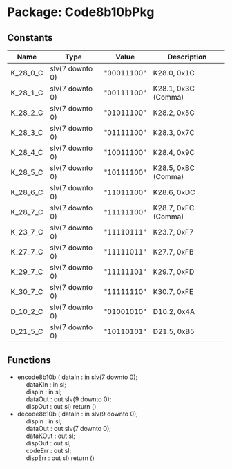 # Package: Code8b10bPkg

## Constants

| Name     | Type            | Value       | Description         |
| -------- | --------------- | ----------- | ------------------- |
| K_28_0_C | slv(7 downto 0) |  "00011100" | K28.0, 0x1C         |
| K_28_1_C | slv(7 downto 0) |  "00111100" | K28.1, 0x3C (Comma) |
| K_28_2_C | slv(7 downto 0) |  "01011100" | K28.2, 0x5C         |
| K_28_3_C | slv(7 downto 0) |  "01111100" | K28.3, 0x7C         |
| K_28_4_C | slv(7 downto 0) |  "10011100" | K28.4, 0x9C         |
| K_28_5_C | slv(7 downto 0) |  "10111100" | K28.5, 0xBC (Comma) |
| K_28_6_C | slv(7 downto 0) |  "11011100" | K28.6, 0xDC         |
| K_28_7_C | slv(7 downto 0) |  "11111100" | K28.7, 0xFC (Comma) |
| K_23_7_C | slv(7 downto 0) |  "11110111" | K23.7, 0xF7         |
| K_27_7_C | slv(7 downto 0) |  "11111011" | K27.7, 0xFB         |
| K_29_7_C | slv(7 downto 0) |  "11111101" | K29.7, 0xFD         |
| K_30_7_C | slv(7 downto 0) |  "11111110" | K30.7, 0xFE         |
| D_10_2_C | slv(7 downto 0) |  "01001010" | D10.2, 0x4A         |
| D_21_5_C | slv(7 downto 0) |  "10110101" | D21.5, 0xB5         |
## Functions
- encode8b10b <font id="function_arguments">( dataIn  : in  slv(7 downto 0);<br><span style="padding-left:20px"> dataKIn : in  sl;<br><span style="padding-left:20px"> dispIn  : in  sl;<br><span style="padding-left:20px"> dataOut : out slv(9 downto 0);<br><span style="padding-left:20px"> dispOut : out sl) </font> <font id="function_return">return ()</font>
- decode8b10b <font id="function_arguments">( dataIn   : in  slv(9 downto 0);<br><span style="padding-left:20px"> dispIn   : in  sl;<br><span style="padding-left:20px"> dataOut  : out slv(7 downto 0);<br><span style="padding-left:20px"> dataKOut : out sl;<br><span style="padding-left:20px"> dispOut  : out sl;<br><span style="padding-left:20px"> codeErr  : out sl;<br><span style="padding-left:20px"> dispErr  : out sl) </font> <font id="function_return">return ()</font>
